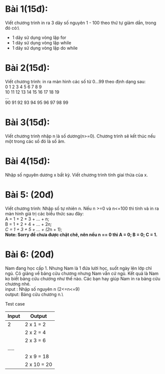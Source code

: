 # Bài 1(15đ):

Viết chương trình in ra 3 dãy số nguyên 1 - 100 theo thứ tự giảm dần, trong đó có:\

- 1 dãy sử dụng vòng lặp for
- 1 dãy sử dụng vòng lặp while
- 1 dãy sử dụng vòng lặp do while

# Bài 2(15đ):

Viết chương trình: in ra màn hình các số từ 0…99 theo định dạng sau: \
0 1 2 3 4 5 6 7 8 9\
10 11 12 13 14 15 16 17 18 19\
...\
90 91 92 93 94 95 96 97 98 99

# Bài 3(15đ):

Viết chương trình nhập n là số dương(n>=0). Chương trình sẽ kết thúc nếu một trong các số đó là số âm.

# Bài 4(15đ):

Nhập số nguyên dương x bất kỳ. Viết chương trình tính giai thừa của x.

# Bài 5: (20đ)

Viết chương trình: Nhập số tự nhiên n. Nếu n >=0 và n<=100 thì tính và in ra màn hình giá trị các biểu thức sau đây:\
A = 1 + 2 + 3 + … + n; \
B = 1 + 2 + 4 + … + 2*n;\
C = 1 + 3 + 5 + … + (2*n + 1);\
**Note: Sorry đề chưa được chặt chẽ, nên nếu n == 0 thì A = 0; B = 0; C = 1.**

# Bài 6: (20đ)

Nam đang học cấp 1. Nhưng Nam là 1 đứa lười học, suốt ngày lên lớp chỉ ngủ. Cô giảng về bảng cửu chương nhưng Nam vẫn cứ ngủ. Kết quả là Nam ko biết bảng cửu chương như thế nào. Các bạn hay giúp Nam in ra bảng cửu chương nhé.\
input : Nhập số nguyên n (2<=n<=9)\
output: Bảng cửu chương n.\

Test case

| Input | Output      |
| ----- | ----------- |
| 2     | 2 x 1 = 2   |
|       | 2 x 2 = 4   |
|       | 2 x 3 = 6   |
| ..... |             |
|       | 2 x 9 = 18  |
|       | 2 x 10 = 20 |
